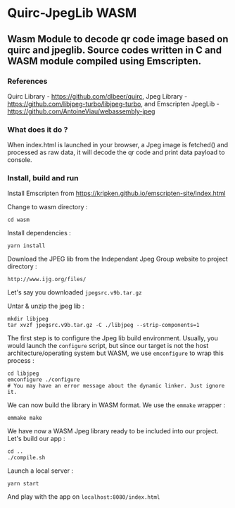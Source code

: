 # Quirc-JpegLib WASM
## Wasm Module to decode qr code image based on quirc and jpeglib. Source codes written in C and WASM module compiled using Emscripten.

### References
Quirc Library - https://github.com/dlbeer/quirc,
Jpeg Library - https://github.com/libjpeg-turbo/libjpeg-turbo, and 
Emscripten JpegLib - https://github.com/AntoineViau/webassembly-jpeg

### What does it do ? 
When index.html is launched in your browser, a Jpeg image is fetched() and processed as raw data,
 it will decode the qr code and print data payload to console.

### Install, build and run
Install Emscripten from https://kripken.github.io/emscripten-site/index.html  

Change to wasm directory : 

    cd wasm

Install dependencies : 

    yarn install 

Download the JPEG lib from the Independant Jpeg Group website to project directory :

    http://www.ijg.org/files/

Let's say you downloaded `jpegsrc.v9b.tar.gz`

Untar & unzip the jpeg lib : 

    mkdir libjpeg
    tar xvzf jpegsrc.v9b.tar.gz -C ./libjpeg --strip-components=1

The first step is to configure the Jpeg lib build environment. Usually, you would launch the `configure` script, but since our target is not the host architecture/operating system but WASM, we use `emconfigure` to wrap this process : 

    cd libjpeg
    emconfigure ./configure
    # You may have an error message about the dynamic linker. Just ignore it.

We can now build the library in WASM format. We use the `emmake` wrapper : 
    
    emmake make

We have now a WASM Jpeg library ready to be included into our project.  
Let's build our app :

    cd ..
    ./compile.sh

Launch a local server : 

    yarn start

And play with the app on `localhost:8080/index.html`

